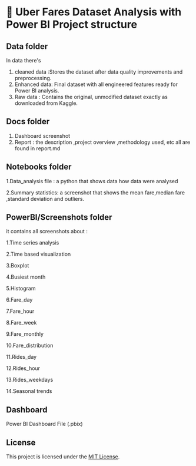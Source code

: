# 🚖 Uber Fares Dataset Analysis with Power BI Project structure

## Data folder

In data there's 
1. cleaned data :Stores the dataset after data quality improvements and preprocessing.
2. Enhanced data: Final dataset with all engineered features ready for Power BI analysis.
3. Raw data : Contains the original, unmodified dataset exactly as downloaded from Kaggle.

## Docs folder
1. Dashboard screenshot
2. Report : the description ,project overview ,methodology used, etc all are found in report.md

## Notebooks folder
1.Data_analysis file : a python that shows data how data were analysed

2.Summary statistics: a screenshot that shows the mean fare,median fare ,standard deviation and outliers.

## PowerBI/Screenshots folder
it contains all screenshots about :

1.Time series analysis

2.Time based visualization

3.Boxplot

4.Busiest month

5.Histogram

6.Fare_day

7.Fare_hour

8.Fare_week

9.Fare_monthly

10.Fare_distribution

11.Rides_day

12.Rides_hour

13.Rides_weekdays

14.Seasonal trends

## Dashboard
Power BI Dashboard File (.pbix)



















## License

This project is licensed under the [MIT License](LICENSE).
